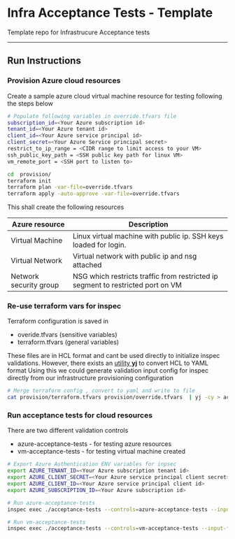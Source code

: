 # Infra Acceptance Tests - Template 
 Template repo for Infrastrucure Acceptance tests

---

## Run Instructions
### Provision Azure cloud resources

Create a sample azure cloud virtual machine resource for testing following the steps below
```bash
# Populate following variables in override.tfvars file
subscription_id=<Your Azure subscription id>
tenant_id=<Your Azure tenant id>
client_id=<Your Azure service principal id>
client_secret=<Your Azure Service principal secret>
restrict_to_ip_range = <CIDR range to limit access to your VM>
ssh_public_key_path = <SSH public key path for linux VM>
vm_remote_port = <SSH port to listen to>

cd  provision/
terraform init
terraform plan -var-file=override.tfvars
terraform apply -auto-approve -var-file=override.tfvars
```
This shall create the following resources

Azure resource | Description 
--- | ---
Virtual Machine | Linux virtual machine with public ip. SSH keys loaded for login.
Virtual Network | Virtual network with public ip and nsg attached
Network security group | NSG which restricts traffic from restricted ip segment to restricted port on VM

### Re-use terraform vars for inspec

Terraform configuration is saved in 
- overide.tfvars (sensitive variables)
- terraform.tfvars (general variables)

These files are in HCL format and cant be used directly to initialize inspec validations. However, there exists an [utility **yj**](https://github.com/sclevine/yj) to convert HCL to YAML format
Using this we could generate validation input config for inspec directly from our infrastructure provisioning configuration
```bash
# Merge terraform config , convert to yaml and write to file
cat provision/terraform.tfvars provision/override.tfvars  | yj -cy > acceptance-tests/input.yml

```

### Run acceptance tests for cloud resources
There are two different validation controls

- azure-acceptance-tests - for testing azure resources
- vm-acceptance-tests - for testing virtual machine created 

```bash
# Export Azure Authentication ENV variables for inpsec
export AZURE_TENANT_ID=<Your Azure subscription tenant id>
export AZURE_CLIENT_SECRET=<Your Azure service principal client secret>
export AZURE_CLIENT_ID=<Your Azure service principal client id>
export AZURE_SUBSCRIPTION_ID=<Your Azure subscription id>

# Run azure-acceptance-tests 
inspec exec ./acceptance-tests --controls=azure-acceptance-tests --input-file ./acceptance-tests/input.yml -t azure://

# Run vm-acceptance-tests
inspec exec ./acceptance-tests --controls=vm-acceptance-tests --input-file ./acceptance-tests/input.yml -t ssh://azureuser@$vm_public_ip -i $ssh_id

```

